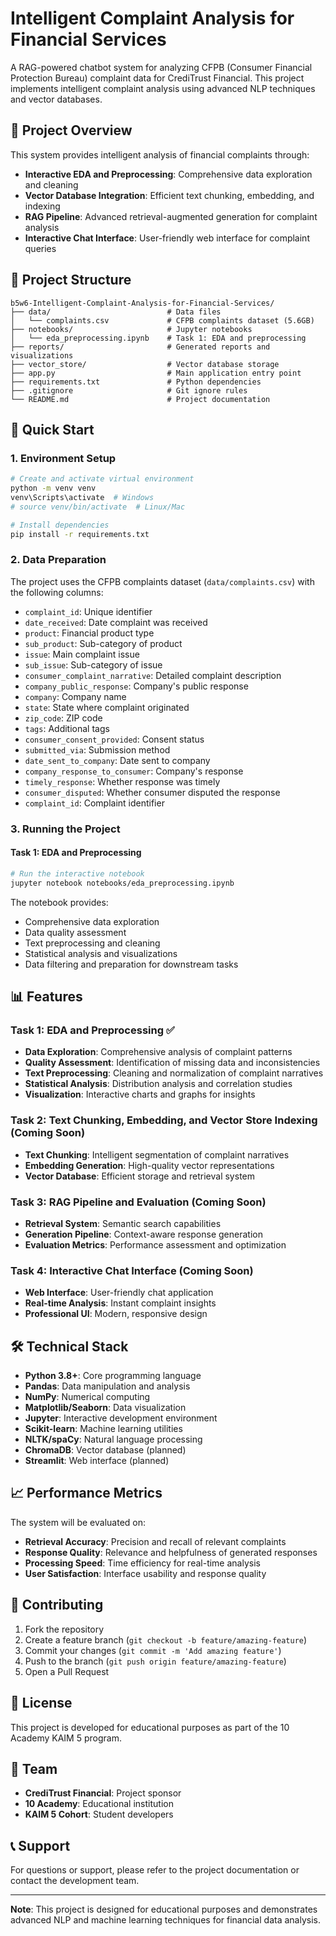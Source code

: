 # Intelligent Complaint Analysis for Financial Services

A RAG-powered chatbot system for analyzing CFPB (Consumer Financial Protection Bureau) complaint data for CrediTrust Financial. This project implements intelligent complaint analysis using advanced NLP techniques and vector databases.

## 🎯 Project Overview

This system provides intelligent analysis of financial complaints through:
- **Interactive EDA and Preprocessing**: Comprehensive data exploration and cleaning
- **Vector Database Integration**: Efficient text chunking, embedding, and indexing
- **RAG Pipeline**: Advanced retrieval-augmented generation for complaint analysis
- **Interactive Chat Interface**: User-friendly web interface for complaint queries

## 📁 Project Structure

```
b5w6-Intelligent-Complaint-Analysis-for-Financial-Services/
├── data/                          # Data files
│   └── complaints.csv             # CFPB complaints dataset (5.6GB)
├── notebooks/                     # Jupyter notebooks
│   └── eda_preprocessing.ipynb    # Task 1: EDA and preprocessing
├── reports/                       # Generated reports and visualizations
├── vector_store/                  # Vector database storage
├── app.py                         # Main application entry point
├── requirements.txt               # Python dependencies
├── .gitignore                     # Git ignore rules
└── README.md                      # Project documentation
```

## 🚀 Quick Start

### 1. Environment Setup

```bash
# Create and activate virtual environment
python -m venv venv
venv\Scripts\activate  # Windows
# source venv/bin/activate  # Linux/Mac

# Install dependencies
pip install -r requirements.txt
```

### 2. Data Preparation

The project uses the CFPB complaints dataset (`data/complaints.csv`) with the following columns:
- `complaint_id`: Unique identifier
- `date_received`: Date complaint was received
- `product`: Financial product type
- `sub_product`: Sub-category of product
- `issue`: Main complaint issue
- `sub_issue`: Sub-category of issue
- `consumer_complaint_narrative`: Detailed complaint description
- `company_public_response`: Company's public response
- `company`: Company name
- `state`: State where complaint originated
- `zip_code`: ZIP code
- `tags`: Additional tags
- `consumer_consent_provided`: Consent status
- `submitted_via`: Submission method
- `date_sent_to_company`: Date sent to company
- `company_response_to_consumer`: Company's response
- `timely_response`: Whether response was timely
- `consumer_disputed`: Whether consumer disputed the response
- `complaint_id`: Complaint identifier

### 3. Running the Project

#### Task 1: EDA and Preprocessing
```bash
# Run the interactive notebook
jupyter notebook notebooks/eda_preprocessing.ipynb
```

The notebook provides:
- Comprehensive data exploration
- Data quality assessment
- Text preprocessing and cleaning
- Statistical analysis and visualizations
- Data filtering and preparation for downstream tasks

## 📊 Features

### Task 1: EDA and Preprocessing ✅
- **Data Exploration**: Comprehensive analysis of complaint patterns
- **Quality Assessment**: Identification of missing data and inconsistencies
- **Text Preprocessing**: Cleaning and normalization of complaint narratives
- **Statistical Analysis**: Distribution analysis and correlation studies
- **Visualization**: Interactive charts and graphs for insights

### Task 2: Text Chunking, Embedding, and Vector Store Indexing (Coming Soon)
- **Text Chunking**: Intelligent segmentation of complaint narratives
- **Embedding Generation**: High-quality vector representations
- **Vector Database**: Efficient storage and retrieval system

### Task 3: RAG Pipeline and Evaluation (Coming Soon)
- **Retrieval System**: Semantic search capabilities
- **Generation Pipeline**: Context-aware response generation
- **Evaluation Metrics**: Performance assessment and optimization

### Task 4: Interactive Chat Interface (Coming Soon)
- **Web Interface**: User-friendly chat application
- **Real-time Analysis**: Instant complaint insights
- **Professional UI**: Modern, responsive design

## 🛠️ Technical Stack

- **Python 3.8+**: Core programming language
- **Pandas**: Data manipulation and analysis
- **NumPy**: Numerical computing
- **Matplotlib/Seaborn**: Data visualization
- **Jupyter**: Interactive development environment
- **Scikit-learn**: Machine learning utilities
- **NLTK/spaCy**: Natural language processing
- **ChromaDB**: Vector database (planned)
- **Streamlit**: Web interface (planned)

## 📈 Performance Metrics

The system will be evaluated on:
- **Retrieval Accuracy**: Precision and recall of relevant complaints
- **Response Quality**: Relevance and helpfulness of generated responses
- **Processing Speed**: Time efficiency for real-time analysis
- **User Satisfaction**: Interface usability and response quality

## 🤝 Contributing

1. Fork the repository
2. Create a feature branch (`git checkout -b feature/amazing-feature`)
3. Commit your changes (`git commit -m 'Add amazing feature'`)
4. Push to the branch (`git push origin feature/amazing-feature`)
5. Open a Pull Request

## 📝 License

This project is developed for educational purposes as part of the 10 Academy KAIM 5 program.

## 👥 Team

- **CrediTrust Financial**: Project sponsor
- **10 Academy**: Educational institution
- **KAIM 5 Cohort**: Student developers

## 📞 Support

For questions or support, please refer to the project documentation or contact the development team.

---

**Note**: This project is designed for educational purposes and demonstrates advanced NLP and machine learning techniques for financial data analysis.
